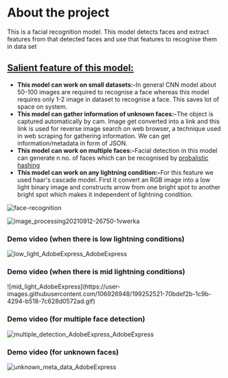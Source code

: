 <h1>About the project</h1>
<!-- <br></br> -->
<p>This is a facial recognition model. This model detects faces and extract features from that detected faces and use that features to recognise them in data set</p>
<h2><u>Salient feature of this model:</u></h2>
<ul>
    <li><strong>This model can work on small datasets:-</strong>In general CNN model about 50-100 images are required to recognise a face whereas this model requires only 1-2 image in dataset to recognise a face. This saves lot of space on system.</li>
    <li><strong>This model can gather information of unknown faces:-</strong>The object is captured automatically by cam. Image get converted into a link and this link is used for reverse image search on web browser, a technique used in web scraping for gathering information. We can get information/metadata in form of JSON. </li>
    <li><strong>This model can work on multiple faces:-</strong>Facial detection in this model can generate n no. of faces which can be recognised by <a href="https://towardsdatascience.com/hashes-power-probabilistic-data-structures-d1398d1335c6" >probalistic hashing</a> </li>
    <li><strong>This model can work on any lightning condition:-</strong>For this feature we used haar's cascade model. First it convert an RGB image into a low light binary image and constructs arrow from one bright spot to another bright spot which makes it independent of lightning condition.</li>
</ul>

<!-- <br></br> -->
<!-- <h2>Tech Stacks used</h2> -->
![face-recognition](https://user-images.githubusercontent.com/106926948/199243922-c4cd82f2-a69d-4d74-98a4-4b81745ded93.gif)

![image_processing20210912-26750-1vwerka](https://user-images.githubusercontent.com/106926948/199243774-e17cf55b-0150-4458-a0e4-bcaf9a281726.gif)


<h3>Demo video (when there is low lightning conditions)</h3>

![low_light_AdobeExpress_AdobeExpress](https://user-images.githubusercontent.com/106926948/199250361-c584b589-d080-4c27-90eb-d4399a44b2e8.gif)



<h3>Demo video (when there is mid lightning conditions)</h3>
![mid_light_AdobeExpress](https://user-images.githubusercontent.com/106926948/199252521-70bdef2b-1c9b-4294-b518-7c628d0572ad.gif)




<h3>Demo video (for multiple face detection)</h3>

![multiple_detection_AdobeExpress_AdobeExpress](https://user-images.githubusercontent.com/106926948/199248477-988b4a3f-f1ba-4414-b742-17185a5330fa.gif)

<h3>Demo video (for unknown faces)</h3>

![unknown_meta_data_AdobeExpress](https://user-images.githubusercontent.com/106926948/199254160-8dc2ffa8-4183-477d-be8e-3ec73032a079.gif)


